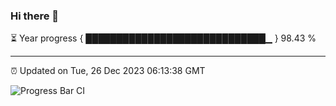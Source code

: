### Hi there 👋

⏳ Year progress { █████████████████████████████▁ } 98.43 %

---

⏰ Updated on Tue, 26 Dec 2023 06:13:38 GMT

![Progress Bar CI](https://github.com/liununu/liununu/workflows/Progress%20Bar%20CI/badge.svg)
